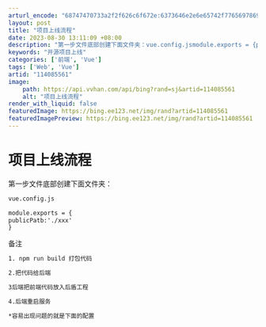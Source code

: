 ```yaml
---
arturl_encode: "68747470733a2f2f626c6f672e:6373646e2e6e65742f77656978696e5f34343634363937372f:61727469636c652f64657461696c732f313134303835353631"
layout: post
title: "项目上线流程"
date: 2023-08-30 13:11:09 +08:00
description: "第一步文件底部创建下面文件夹：vue.config.jsmodule.exports = {publ"
keywords: "开源项目上线"
categories: ['前端', 'Vue']
tags: ['Web', 'Vue']
artid: "114085561"
image:
    path: https://api.vvhan.com/api/bing?rand=sj&artid=114085561
    alt: "项目上线流程"
render_with_liquid: false
featuredImage: https://bing.ee123.net/img/rand?artid=114085561
featuredImagePreview: https://bing.ee123.net/img/rand?artid=114085561
---
```


# 项目上线流程

第一步文件底部创建下面文件夹：

```html
vue.config.js

```

```html
module.exports = {
publicPatb:'./xxx'
}

```

备注

```html
1. npm run build 打包代码

```

```html
2.把代码给后端

```

```html
3后端把前端代码放入后盾工程

```

```html
4.后端重启服务

```

```html
*容易出现问题的就是下面的配置

```